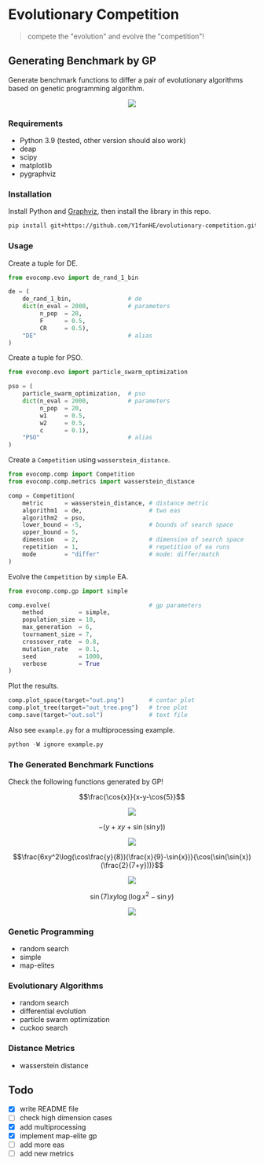 # Evolutionary Competition

> compete the "evolution" and evolve the "competition"!

## Generating Benchmark by GP

Generate benchmark functions to differ a pair of evolutionary algorithms based on genetic programming algorithm.

<p align="center"><img src="img/flow.svg" /></p>

### Requirements

- Python 3.9 (tested, other version should also work)
- deap
- scipy
- matplotlib
- pygraphviz

### Installation

Install Python and [Graphviz](https://graphviz.org/), then install the library in this repo.

```bash
pip install git+https://github.com/Y1fanHE/evolutionary-competition.git
```

### Usage

Create a tuple for DE.

```python
from evocomp.evo import de_rand_1_bin

de = (
    de_rand_1_bin,                # de
    dict(n_eval = 2000,           # parameters
         n_pop  = 20,
         F      = 0.5,
         CR     = 0.5),
    "DE"                          # alias
)
```

Create a tuple for PSO.

```python
from evocomp.evo import particle_swarm_optimization

pso = (
    particle_swarm_optimization,  # pso
    dict(n_eval = 2000,           # parameters
         n_pop  = 20,
         w1     = 0.5,
         w2     = 0.5,
         c      = 0.1),
    "PSO"                         # alias
)
```

Create a `Competition` using `wasserstein_distance`.

```python
from evocomp.comp import Competition
from evocomp.comp.metrics import wasserstein_distance

comp = Competition(
    metric      = wasserstein_distance, # distance metric
    algorithm1  = de,                   # two eas
    algorithm2  = pso,
    lower_bound = -5,                   # bounds of search space
    upper_bound = 5,
    dimension   = 2,                    # dimension of search space
    repetition  = 1,                    # repetition of ea runs
    mode        = "differ"              # mode: differ/match
)
```

Evolve the `Competition` by `simple` EA.

```python
from evocomp.comp.gp import simple

comp.evolve(                            # gp parameters
    method          = simple,
    population_size = 10,
    max_generation  = 6,
    tournament_size = 7,
    crossover_rate  = 0.8,
    mutation_rate   = 0.1,
    seed            = 1000,
    verbose         = True
)
```

Plot the results.

```python
comp.plot_space(target="out.png")       # contor plot
comp.plot_tree(target="out_tree.png")   # tree plot
comp.save(target="out.sol")             # text file
```

Also see `example.py` for a multiprocessing example.

```python
python -W ignore example.py
```

### The Generated Benchmark Functions

Check the following functions generated by GP!

$$\frac{\cos{x}}{x-y-\cos{5}}$$

<p align="center"><img src="img/eg1.svg" /></p>

$$-(y+xy+\sin(\sin{y}))$$

<p align="center"><img src="img/eg2.svg" /></p>

$$\frac{6xy^2\log(\cos\frac{y}{8})(\frac{x}{9}-\sin{x})}{\cos(\sin(\sin{x})(\frac{2}{7+y}))}$$

<p align="center"><img src="img/eg3.svg" /></p>

$$\sin(7)xy\log(\log{x^2}-\sin{y})$$

<p align="center"><img src="img/eg4.svg" /></p>

### Genetic Programming

- random search
- simple
- map-elites

### Evolutionary Algorithms

- random search
- differential evolution
- particle swarm optimization
- cuckoo search

### Distance Metrics

- wasserstein distance

## Todo

- [x] write README file
- [ ] check high dimension cases
- [x] add multiprocessing
- [x] implement map-elite gp
- [ ] add more eas
- [ ] add new metrics

